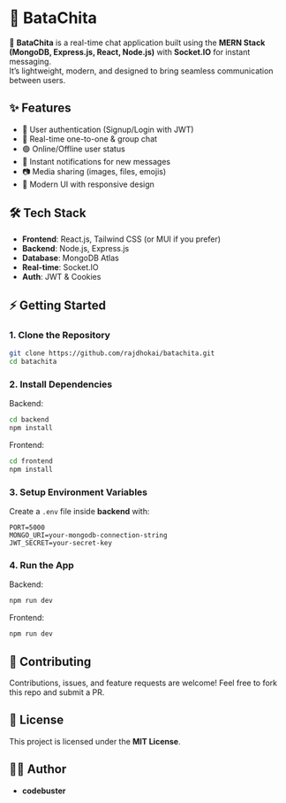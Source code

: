 

# 💬 BataChita

🚀 **BataChita** is a real-time chat application built using the **MERN Stack (MongoDB, Express.js, React, Node.js)** with **Socket.IO** for instant messaging.  
It’s lightweight, modern, and designed to bring seamless communication between users.  

## ✨ Features

- 🔐 User authentication (Signup/Login with JWT)  
- 👥 Real-time one-to-one & group chat  
- 🟢 Online/Offline user status  
- 🔔 Instant notifications for new messages  
- 📷 Media sharing (images, files, emojis)  
- 🎨 Modern UI with responsive design  


## 🛠️ Tech Stack

- **Frontend**: React.js, Tailwind CSS (or MUI if you prefer)  
- **Backend**: Node.js, Express.js  
- **Database**: MongoDB Atlas  
- **Real-time**: Socket.IO  
- **Auth**: JWT & Cookies  


## ⚡ Getting Started

### 1. Clone the Repository
```bash
git clone https://github.com/rajdhokai/batachita.git
cd batachita
````

### 2. Install Dependencies

Backend:

```bash
cd backend
npm install
```

Frontend:

```bash
cd frontend
npm install
```

### 3. Setup Environment Variables

Create a `.env` file inside **backend** with:

```env
PORT=5000
MONGO_URI=your-mongodb-connection-string
JWT_SECRET=your-secret-key
```

### 4. Run the App

Backend:

```bash
npm run dev
```

Frontend:

```bash
npm run dev
```

## 🤝 Contributing

Contributions, issues, and feature requests are welcome!
Feel free to fork this repo and submit a PR.


## 📜 License

This project is licensed under the **MIT License**.


## 👨‍💻 Author

* **codebuster**
  


